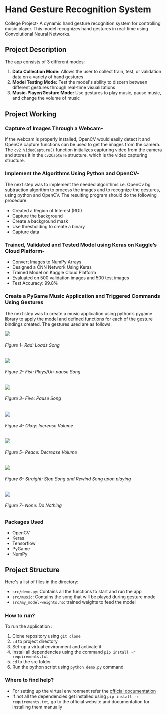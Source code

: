 # Hand Gesture Recognition System
College Project- A dynamic hand gesture recognition system for controlling music player. This model recognizes hand gestures in real-time using Convolutional Neural Networks.

## Project Description

The app consists of 3 different modes:
1. __**Data Collection Mode:**__ Allows the user to collect train, test, or validation data on a variety of hand gestures
2. __**Model Testing Mode:**__ Test the model's ability to discern between different gestures through real-time visualizations
3. __**Music-Player/Gesture Mode:**__ Use gestures to play music, pause music, and change the volume of music

## Project Working

### Capture of Images Through a Webcam-
If the webcam is properly installed, OpenCV would easily detect it and OpenCV capture functions can be used to get the images from the camera. The `cv2.VideoCapture()` function initializes capturing video from the camera and stores it in the `cv2Capture` structure, which is the video capturing structure.

### Implement the Algorithms Using Python and OpenCV-
The next step was to implement the needed algorithms i.e. OpenCv bg subtraction algorithm to process the images and to recognize the gestures, using python and OpenCV. The resulting program should do the following procedure:
* Created a Region of Interest (ROI)
* Capture the background
* Create a background mask
* Use thresholding to create a binary
* Capture data

### Trained, Validated and Tested Model using Keras on Kaggle’s Cloud Platform-
* Convert Images to NumPy Arrays
* Designed a CNN Network Using Keras
* Trained Model on Kaggle Cloud Platform
* Evaluated on 500 validation images and 500 test images
* Test Accuracy: 99.8%

### Create a PyGame Music Application and Triggered Commands Using Gestures
The next step was to create a music application using python’s pygame library to apply the model and defined functions for each of the gesture bindings created. The gestures used are as follows:

![](images_and_gifs/rad.png)
###### Figure 1- Rad: Loads Song

![](images_and_gifs/fist.png)
###### Figure 2- Fist: Plays/Un-pause Song 

![](images_and_gifs/five.png)
###### Figure 3- Five: Pause Song

![](images_and_gifs/okay.png)
###### Figure 4- Okay: Increase Volume

![](images_and_gifs/peace.png)
###### Figure 5- Peace: Decrease Volume

![](images_and_gifs/straight.png)
###### Figure 6- Straight: Stop Song and Rewind Song upon playing

![](images_and_gifs/none.png)
###### Figure 7- None: Do Nothing

### Packages Used
- OpenCV 
- Keras
- Tensorflow
- PyGame
- NumPy

## Project Structure
Here's a list of files in the directory:
- `src/demo.py`: Contains all the functions to start and run the app
- `src/music`: Contains the song that will be played during gesture mode
- `src/my_model-weights.h5`: trained weights to feed the model

### How to run?
To run the application :
1. Clone repository using `git clone`
2. `cd` to project directory 
3. Set-up a virtual environment and activate it
4. Install all dependencies using the command `pip install -r requirements.txt`
5. `cd` to the src folder
6. Run the python script using `python demo.py` command

### Where to find help?
* For setting up the virtual environment refer the [official documentation](https://packaging.python.org/guides/installing-using-pip-and-virtual-environments/) 
* If not all the dependencies get installed using  `pip install -r requirements.txt`, go to the official website and documentation for installing them manually




